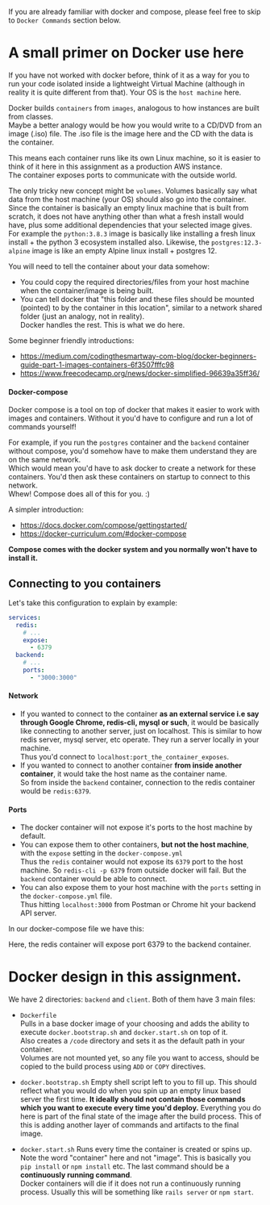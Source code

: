If you are already familiar with docker and compose, please feel free to skip to `Docker Commands` section below.

# A small primer on Docker use here
If you have not worked with docker before, think of it as a way for you to run your code isolated inside a lightweight Virtual Machine (although in reality it is quite different from that). Your OS is the `host machine` here.

Docker builds `containers` from `images`, analogous to how instances are built from classes.  
Maybe a better analogy would be how you would write to a CD/DVD from an image (.iso) file. The .iso file is the image here and the CD with the data is the container.

This means each container runs like its own Linux machine, so it is easier to think of it here in this assignment as a production AWS instance.  
The container exposes ports to communicate with the outside world.   

The only tricky new concept might be `volumes`. Volumes basically say what data from the host machine (your OS) should also go into the container.  
Since the container is basically an empty linux machine that is built from scratch, it does not have anything other than what a fresh install would have, plus some additional dependencies that your selected image gives.
For example the `python:3.8.3` image is basically like installing a fresh linux install + the python 3 ecosystem installed also.
Likewise, the `postgres:12.3-alpine` image is like an empty Alpine linux install + postgres 12.

You will need to tell the container about your data somehow: 
- You could copy the required directories/files from your host machine when the container/image is being built.
- You can tell docker that "this folder and these files should be mounted (pointed) to by the container in this location", similar to a network shared folder (just an analogy, not in reality).  
Docker handles the rest. This is what we do here.

Some beginner friendly introductions:
- https://medium.com/codingthesmartway-com-blog/docker-beginners-guide-part-1-images-containers-6f3507fffc98
- https://www.freecodecamp.org/news/docker-simplified-96639a35ff36/ 
 
#### Docker-compose
Docker compose is a tool on top of docker that makes it easier to work with images and containers. 
Without it you'd have to configure and run a lot of commands yourself! 

For example, if you run the `postgres` container and the `backend` container without compose, you'd somehow have to make them understand they are on the same network.  
Which would mean you'd have to ask docker to create a network for these containers. You'd then ask these containers on startup to connect to this network.  
Whew! Compose does all of this for you. :)

A simpler introduction:
- https://docs.docker.com/compose/gettingstarted/ 
- https://docker-curriculum.com/#docker-compose

**Compose comes with the docker system and you normally won't have to install it.**

## Connecting to you containers
Let's take this configuration to explain by example:
```yaml
services:
  redis:
    # ...
    expose:
      - 6379
  backend:
    # ...
    ports:
      - "3000:3000"
```

#### Network
- If you wanted to connect to the container **as an external service i.e say through Google Chrome, redis-cli, mysql or such**, it would be basically like connecting to another server, just on localhost.
This is similar to how redis server, mysql server, etc operate. They run a server locally in your machine.  
Thus you'd connect to `localhost:port_the_container_exposes`.
- If you wanted to connect to another container **from inside another container**, it would take the host name as the container name.  
So from inside the `backend` container, connection to the redis container would be `redis:6379`.

#### Ports
- The docker container will not expose it's ports to the host machine by default.
- You can expose them to other containers, **but not the host machine**, with the `expose` setting in the `docker-compose.yml`  
Thus the `redis` container would not expose its `6379` port to the host machine. So `redis-cli -p 6379` from outside docker will fail.
But the `backend` container would be able to connect.
- You can also expose them to your host machine with the `ports` setting in the `docker-compose.yml` file.  
Thus hitting `localhost:3000` from Postman or Chrome hit your backend API server.

In our docker-compose file we have this:

Here, the redis container will expose port 6379 to the backend container.

# Docker design in this assignment.
We have 2 directories: `backend` and `client`.
Both of them have 3 main files:
- `Dockerfile`  
Pulls in a base docker image of your choosing and adds the ability to execute `docker.bootstrap.sh` and `docker.start.sh` on top of it.  
Also creates a `/code` directory and sets it as the default path in your container.  
Volumes are not mounted yet, so any file you want to access, should be copied to the build process using `ADD` or `COPY` directives.

- `docker.bootstrap.sh`
Empty shell script left to you to fill up. This should reflect what you would do when you spin up an empty linux based server the first time.
**It ideally should not contain those commands which you want to execute every time you'd deploy.**
Everything you do here is part of the final state of the image after the build process. This of this is adding another layer of commands and artifacts to the final image.

- `docker.start.sh`
Runs every time the container is created or spins up. Note the word "container" here and not "image". 
This is basically you `pip install` or `npm install` etc.
The last command should be a **continuously running command**.  
Docker containers will die if it does not run a continuously running process. Usually this will be something like `rails server` or `npm start`. 
